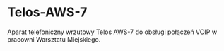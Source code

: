 # Telos-AWS-7
Aparat telefoniczny wrzutowy Telos AWS-7 do obsługi połączeń VOIP w pracowni Warsztatu Miejskiego.
